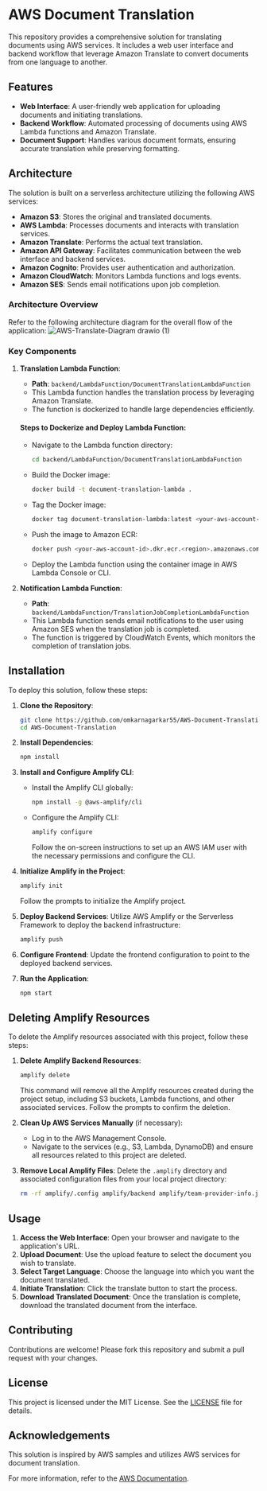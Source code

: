 # AWS Document Translation

This repository provides a comprehensive solution for translating documents using AWS services. It includes a web user interface and backend workflow that leverage Amazon Translate to convert documents from one language to another.

## Features

- **Web Interface**: A user-friendly web application for uploading documents and initiating translations.
- **Backend Workflow**: Automated processing of documents using AWS Lambda functions and Amazon Translate.
- **Document Support**: Handles various document formats, ensuring accurate translation while preserving formatting.

## Architecture

The solution is built on a serverless architecture utilizing the following AWS services:

- **Amazon S3**: Stores the original and translated documents.
- **AWS Lambda**: Processes documents and interacts with translation services.
- **Amazon Translate**: Performs the actual text translation.
- **Amazon API Gateway**: Facilitates communication between the web interface and backend services.
- **Amazon Cognito**: Provides user authentication and authorization.
- **Amazon CloudWatch**: Monitors Lambda functions and logs events.
- **Amazon SES**: Sends email notifications upon job completion.

### Architecture Overview

Refer to the following architecture diagram for the overall flow of the application:
![AWS-Translate-Diagram drawio (1)](https://github.com/user-attachments/assets/867b27e0-d0b8-4604-9a18-cc47ae623c21)


### Key Components

1. **Translation Lambda Function**:
   - **Path**: `backend/LambdaFunction/DocumentTranslationLambdaFunction`
   - This Lambda function handles the translation process by leveraging Amazon Translate.
   - The function is dockerized to handle large dependencies efficiently.

   #### Steps to Dockerize and Deploy Lambda Function:
   - Navigate to the Lambda function directory:
     ```bash
     cd backend/LambdaFunction/DocumentTranslationLambdaFunction
     ```
   - Build the Docker image:
     ```bash
     docker build -t document-translation-lambda .
     ```
   - Tag the Docker image:
     ```bash
     docker tag document-translation-lambda:latest <your-aws-account-id>.dkr.ecr.<region>.amazonaws.com/document-translation-lambda:latest
     ```
   - Push the image to Amazon ECR:
     ```bash
     docker push <your-aws-account-id>.dkr.ecr.<region>.amazonaws.com/document-translation-lambda:latest
     ```
   - Deploy the Lambda function using the container image in AWS Lambda Console or CLI.

2. **Notification Lambda Function**:
   - **Path**: `backend/LambdaFunction/TranslationJobCompletionLambdaFunction`
   - This Lambda function sends email notifications to the user using Amazon SES when the translation job is completed.
   - The function is triggered by CloudWatch Events, which monitors the completion of translation jobs.

## Installation

To deploy this solution, follow these steps:

1. **Clone the Repository**:
   ```bash
   git clone https://github.com/omkarnagarkar55/AWS-Document-Translation.git
   cd AWS-Document-Translation
   ```

2. **Install Dependencies**:
   ```bash
   npm install
   ```

3. **Install and Configure Amplify CLI**:
   - Install the Amplify CLI globally:
     ```bash
     npm install -g @aws-amplify/cli
     ```
   - Configure the Amplify CLI:
     ```bash
     amplify configure
     ```
     Follow the on-screen instructions to set up an AWS IAM user with the necessary permissions and configure the CLI.

4. **Initialize Amplify in the Project**:
   ```bash
   amplify init
   ```
   Follow the prompts to initialize the Amplify project.

5. **Deploy Backend Services**:
   Utilize AWS Amplify or the Serverless Framework to deploy the backend infrastructure:
   ```bash
   amplify push
   ```

6. **Configure Frontend**:
   Update the frontend configuration to point to the deployed backend services.

7. **Run the Application**:
   ```bash
   npm start
   ```

## Deleting Amplify Resources

To delete the Amplify resources associated with this project, follow these steps:

1. **Delete Amplify Backend Resources**:
   ```bash
   amplify delete
   ```
   This command will remove all the Amplify resources created during the project setup, including S3 buckets, Lambda functions, and other associated services. Follow the prompts to confirm the deletion.

2. **Clean Up AWS Services Manually** (if necessary):
   - Log in to the AWS Management Console.
   - Navigate to the services (e.g., S3, Lambda, DynamoDB) and ensure all resources related to this project are deleted.

3. **Remove Local Amplify Files**:
   Delete the `.amplify` directory and associated configuration files from your local project directory:
   ```bash
   rm -rf amplify/.config amplify/backend amplify/team-provider-info.json
   ```

## Usage

1. **Access the Web Interface**: Open your browser and navigate to the application's URL.
2. **Upload Document**: Use the upload feature to select the document you wish to translate.
3. **Select Target Language**: Choose the language into which you want the document translated.
4. **Initiate Translation**: Click the translate button to start the process.
5. **Download Translated Document**: Once the translation is complete, download the translated document from the interface.

## Contributing

Contributions are welcome! Please fork this repository and submit a pull request with your changes.

## License

This project is licensed under the MIT License. See the [LICENSE](LICENSE) file for details.

## Acknowledgements

This solution is inspired by AWS samples and utilizes AWS services for document translation.

For more information, refer to the [AWS Documentation](https://aws.amazon.com/documentation/).
